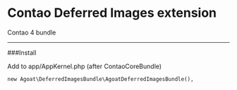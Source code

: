 # Contao Deferred Images extension
Contao 4 bundle

___

###Install

Add to app/AppKernel.php (after ContaoCoreBundle)
```
new Agoat\DeferredImagesBundle\AgoatDeferredImagesBundle(),
```

